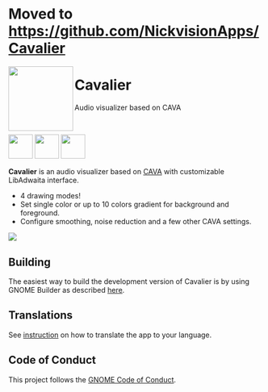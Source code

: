 # Moved to https://github.com/NickvisionApps/Cavalier

<p><img src="https://github.com/fsobolev/cavalier/raw/master/data/icons/hicolor/scalable/apps/io.github.fsobolev.Cavalier.svg" width=128px align="left"><h1>Cavalier</h1>

Audio visualizer based on CAVA</p>

<br/>

<a href="https://flathub.org/apps/details/io.github.fsobolev.Cavalier"><img src="https://flathub.org/assets/badges/flathub-badge-en.png" height=48px></a>
<a href="https://aur.archlinux.org/packages/cavalier-git"><img src="https://camo.githubusercontent.com/f4b1ed57afad4fc0cc6f7acbfdf76be7bebaa104563e1e756ba7b91095eec461/68747470733a2f2f692e696d6775722e636f6d2f3958416a6330482e706e67" height=48px></a>
<a href="https://matrix.to/#/#sable-burrow:matrix.org"><img src="https://camo.githubusercontent.com/870f80ce7fd32ac263ec68010d5ee1439e66ee11433858601680debf7f916d47/68747470733a2f2f692e696d6775722e636f6d2f6373496f72374f2e706e67" height=48px></a>

**Cavalier** is an audio visualizer based on [CAVA](https://github.com/karlstav/cava) with customizable LibAdwaita interface.
* 4 drawing modes!
* Set single color or up to 10 colors gradient for background and foreground.
* Configure smoothing, noise reduction and a few other CAVA settings.

![](https://raw.githubusercontent.com/fsobolev/cavalier/master/data/screenshots/main.png)

## Building

The easiest way to build the development version of Cavalier is by using GNOME Builder as described [here](https://wiki.gnome.org/Newcomers/BuildProject).

## Translations

See [instruction](po/README.md) on how to translate the app to your language.

## Code of Conduct

This project follows the [GNOME Code of Conduct](https://wiki.gnome.org/Foundation/CodeOfConduct).
